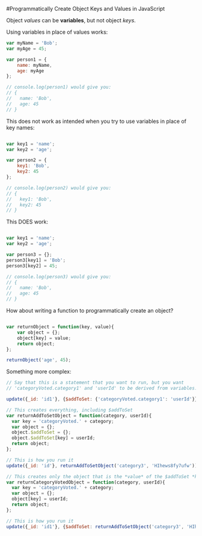 #Programmatically Create Object Keys and Values in JavaScript

Object *values* can be **variables**, but not object *keys*.

Using variables in place of values works:
```javascript
var myName = 'Bob';
var myAge = 45;

var person1 = {
	name: myName,
	age: myAge
};

// console.log(person1) would give you:
// {
//	 name: 'Bob',
//	 age: 45
// }
```

This does not work as intended when you try to use variables in place of key names:
```javascript

var key1 = 'name';
var key2 = 'age';

var person2 = {
	key1: 'Bob',
	key2: 45
};

// console.log(person2) would give you:
// {
//	 key1: 'Bob',
//	 key2: 45
// }
```

This DOES work:
```javascript

var key1 = 'name';
var key2 = 'age';

var person3 = {};
person3[key1] = 'Bob';
person3[key2] = 45;

// console.log(person3) would give you:
// {
//	 name: 'Bob',
//	 age: 45
// }
```
How about writing a function to programmatically create an object?

```javascript

var returnObject = function(key, value){
	var object = {};
	object[key] = value;
	return object;
};

returnObject('age', 45);

```
Something more complex:

```javascript
// Say that this is a statement that you want to run, but you want 
// 'categoryVoted.category1' and 'userId' to be derived from variables.

update({_id: 'id1'}, {$addToSet: {'categoryVoted.category1': 'userId'}});

// This creates everything, including $addToSet
var returnAddToSetObject = function(category, userId){
  var key = 'categoryVoted.' + category;
  var object = {};
  object.$addToSet = {};
  object.$addToSet[key] = userId;
  return object;
};

// This is how you run it
update({_id: 'id'}, returnAddToSetObject('category3', 'HIhews8fy7ufw'));

// This creates only the object that is the *value* of the $addToSet *key*
var returnCategoryVotedObject = function(category, userId){
  var key = 'categoryVoted.' + category;
  var object = {};
  object[key] = userId;
  return object;
};

// This is how you run it
update({_id: 'id1'}, {$addToSet: returnAddToSetObject('category3', 'HIhews8fy7ufw')});
```
